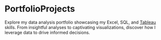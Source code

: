 # PortfolioProjects
Explore my data analysis portfolio showcasing my Excel, SQL, and [Tableau](https://public.tableau.com/app/profile/pilar.echave/vizzes) skills. From insightful analyses to captivating visualizations, discover how I leverage data to drive informed decisions.
